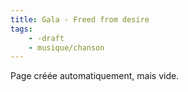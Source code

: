 ```yaml
---
title: Gala - Freed from desire
tags:
    - -draft
    - musique/chanson
---
```


Page créée automatiquement, mais vide.
